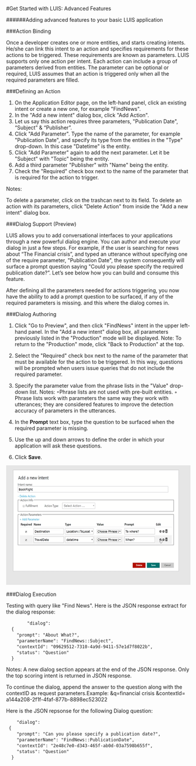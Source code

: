 <!-- NavPath: GetStartedLUISAdvanced
LinkLabel: Get Started With LUIS-Advanced
Url: LUIS-api/documentation/GetStartedWithLUIS-Advanced
Weight: 100 -->

#Get Started with LUIS: Advanced Features

######Adding advanced features to your basic LUIS application

###Action Binding

Once a developer creates one or more entities, and starts creating intents. He/she can link this intent to an action and specifies requirements for these actions to be triggered. These requirements are known as parameters. LUIS supports only one action per intent. Each action can include a group of parameters derived from entities. The parameter can be optional or required, LUIS assumes that an action is triggered only when all the required parameters are filled. 

###Defining an Action

1. On the Application Editor page, on the left-hand panel, click an existing intent or create a new one, for example "FindNews".
2. In the "Add a new intent" dialog box, click "Add Action".
3. Let us say this action requires three parameters, "Publication Date", “Subject” & “Publisher”.
4. Click "Add Parameter". Type the name of the parameter, for example "Publication Date", and specify its type from the entities in the "Type" drop-down. In this case "Datetime" is the entity. 
5. Click "Add Parameter" again to add the next parameter. Let it be "Subject" with "Topic" being the entity.
6. Add a third parameter "Publisher" with "Name" being the entity.
7. Check the "Required" check box next to the name of the parameter that is required for the action to trigger.

Notes:

To delete a parameter, click on the trashcan next to its field. To delete an action with its parameters, click "Delete Action" from inside the "Add a new intent" dialog box.

###Dialog Support (Preview)

LUIS allows you to add conversational interfaces to your applications through a new powerful dialog engine. You can author and  execute your dialog in just a few steps. For example, if the user is searching for news about “The Financial crisis”, and typed an utterance without specifying one of the require parameter, "Publication Date", the system consequently will surface a prompt question saying "Could you please specify the required publication date?”. Let’s see below how you can build and consume this feature. 

After defining all the parameters needed for actions triggering, you now have the ability to add a prompt question to be surfaced, if any of the required parameters is missing. and this where the dialog comes in. 

###Dialog Authoring

1. Click "Go to Preview", and then click "FindNews" intent in the upper left-hand panel. In the "Add a new intent" dialog box, all parameters previously listed in the "Production" mode will be displayed. Note: To return to the "Production" mode, click "Back to Production" at the top. 
2. Select the "Required" check box next to the name of the parameter that must be available for the action to be triggered. In this way, questions will be prompted when users issue queries that do not include the required parameter. 
3. Specify the parameter value from the phrase lists in the "Value" drop-down list.
 Notes: ◦Phrase lists are not used with pre-built entities.
◦ Phrase lists work with parameters the same way they work with utterances; they are considered features to improve the detection accuracy of parameters in the utterances. 

4. In the **Prompt** text box, type the question to be surfaced when the required parameter is missing. 
5. Use the up and down arrows to define the order in which your application will ask these questions. 
6. Click **Save**. 

![Adding prompts](./Images/AddingPrompts.PNG)

###Dialog Execution

Testing with query like "Find News". Here is the JSON response extract for the dialog response: 

```
        "dialog": 
  {
    "prompt": "About What?",
    "parameterName": "FindNews::Subject",
    "contextId": "09629512-7310-4a9d-9411-57e1d7f8022b",
    "status": "Question"
  }
```
Notes: 
A new dialog section appears at the end of the JSON response. 
Only the top scoring intent is returned in JSON response.


To continue the dialog, append the answer to the question along with the contextID as request parameters.Example: &q=financial crisis &contextId= a144a208-2f1f-4faf-877b-8898ec523022 

Here is the JSON repsonse for the following Dialog question: 
```
    "dialog":  
 {
    "prompt": "Can you please specify a publication date?",
    "parameterName": "FindNews::PublicationDate",
    "contextId": "2e48c7e0-d343-465f-ab0d-03a7598b655f",
    "status": "Question"
  }
```

